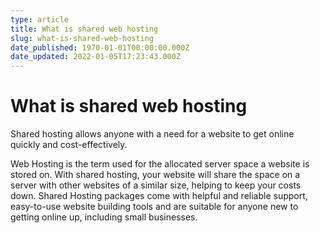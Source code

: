 ```yaml
---
type: article
title: What is shared web hosting
slug: what-is-shared-web-hosting
date_published: 1970-01-01T00:00:00.000Z
date_updated: 2022-01-05T17:23:43.000Z
---
```


# What is shared web hosting

Shared hosting allows anyone with a need for a website to get online quickly and cost-effectively.

Web Hosting is the term used for the allocated server space a website is stored on. With shared hosting, your website will share the space on a server with other websites of a similar size, helping to keep your costs down. Shared Hosting packages come with helpful and reliable support, easy-to-use website building tools and are suitable for anyone new to getting online up, including small businesses.